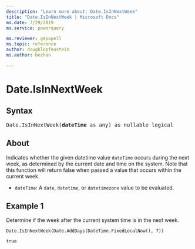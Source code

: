 ```yaml
---
description: "Learn more about: Date.IsInNextWeek"
title: "Date.IsInNextWeek | Microsoft Docs"
ms.date: 7/29/2019
ms.service: powerquery

ms.reviewer: gepopell
ms.topic: reference
author: dougklopfenstein
ms.author: bezhan

---
```

# Date.IsInNextWeek

## Syntax

<pre>
Date.IsInNextWeek(<b>dateTime</b> as any) as nullable logical
</pre> 

## About
Indicates whether the given datetime value `dateTime` occurs during the next week, as determined by the current date and time on the system. Note that this function will return false when passed a value that occurs within the current week. <ul> <li><code>dateTime</code>: A <code>date</code>, <code>datetime</code>, or <code>datetimezone</code> value to be evaluated.</li> </ul>

## Example 1
Determine if the week after the current system time is in the next week.

```powerquery-m
Date.IsInNextWeek(Date.AddDays(DateTime.FixedLocalNow(), 7))
```

`true`
